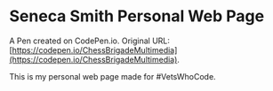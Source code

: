 # Seneca Smith Personal Web Page

A Pen created on CodePen.io. Original URL: [https://codepen.io/ChessBrigadeMultimedia](https://codepen.io/ChessBrigadeMultimedia).

This is my personal web page made for #VetsWhoCode.
